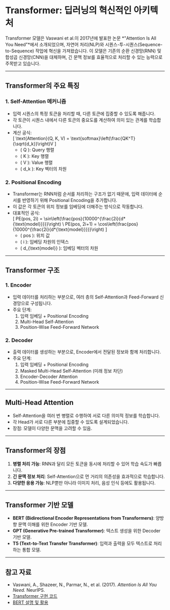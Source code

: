 # Transformer: 딥러닝의 혁신적인 아키텍처

Transformer 모델은 Vaswani et al.이 2017년에 발표한 논문 *"Attention Is All You Need"*에서 소개되었으며, 자연어 처리(NLP)와 시퀀스-투-시퀀스(Sequence-to-Sequence) 작업에 혁신을 가져왔습니다. 이 모델은 기존의 순환 신경망(RNN) 및 합성곱 신경망(CNN)을 대체하며, 긴 문맥 정보를 효율적으로 처리할 수 있는 능력으로 주목받고 있습니다.

---

## Transformer의 주요 특징

### 1. **Self-Attention 메커니즘**

- 입력 시퀀스의 특정 토큰을 처리할 때, 다른 토큰에 집중할 수 있도록 해줍니다.
- 각 토큰이 시퀀스 내에서 다른 토큰의 중요도를 계산하여 의미 있는 관계를 학습합니다.
- 계산 공식:  
  \[
  \text{Attention}(Q, K, V) = \text{softmax}\left(\frac{QK^T}{\sqrt{d_k}}\right)V
  \]
  - \( Q \): Query 행렬
  - \( K \): Key 행렬
  - \( V \): Value 행렬
  - \( d_k \): Key 벡터의 차원

### 2. **Positional Encoding**

- Transformer는 RNN처럼 순서를 처리하는 구조가 없기 때문에, 입력 데이터에 순서를 반영하기 위해 Positional Encoding을 추가합니다.
- 이 값은 각 토큰의 위치 정보를 임베딩에 더해주는 방식으로 작동합니다.
- 대표적인 공식:  
  \[
  PE(pos, 2i) = \sin\left(\frac{pos}{10000^{\frac{2i}{d*{\text{model}}}}}\right) \\
  PE(pos, 2i+1) = \cos\left(\frac{pos}{10000^{\frac{2i}{d*{\text{model}}}}}\right)
  \]
  - \( pos \): 위치 값
  - \( i \): 임베딩 차원의 인덱스
  - \( d\_{\text{model}} \): 임베딩 벡터의 차원

---

## Transformer 구조

### 1. **Encoder**

- 입력 데이터를 처리하는 부분으로, 여러 층의 Self-Attention과 Feed-Forward 신경망으로 구성됩니다.
- 주요 단계:
  1.  입력 임베딩 + Positional Encoding
  2.  Multi-Head Self-Attention
  3.  Position-Wise Feed-Forward Network

### 2. **Decoder**

- 출력 데이터를 생성하는 부분으로, Encoder에서 전달된 정보와 함께 처리합니다.
- 주요 단계:
  1.  입력 임베딩 + Positional Encoding
  2.  Masked Multi-Head Self-Attention (미래 정보 차단)
  3.  Encoder-Decoder Attention
  4.  Position-Wise Feed-Forward Network

---

## Multi-Head Attention

- Self-Attention을 여러 번 병렬로 수행하여 서로 다른 의미적 정보를 학습합니다.
- 각 Head가 서로 다른 부분에 집중할 수 있도록 설계되었습니다.
- 장점: 모델이 다양한 문맥을 고려할 수 있음.

---

## Transformer의 장점

1. **병렬 처리 가능**: RNN과 달리 모든 토큰을 동시에 처리할 수 있어 학습 속도가 빠릅니다.
2. **긴 문맥 정보 처리**: Self-Attention으로 먼 거리의 의존성을 효과적으로 학습합니다.
3. **다양한 응용 가능**: NLP뿐만 아니라 이미지 처리, 음성 인식 등에도 활용됩니다.

---

## Transformer 기반 모델

- **BERT (Bidirectional Encoder Representations from Transformers)**: 양방향 문맥 이해를 위한 Encoder 기반 모델.
- **GPT (Generative Pre-trained Transformer)**: 텍스트 생성을 위한 Decoder 기반 모델.
- **T5 (Text-to-Text Transfer Transformer)**: 입력과 출력을 모두 텍스트로 처리하는 통합 모델.

---

## 참고 자료

- Vaswani, A., Shazeer, N., Parmar, N., et al. (2017). _Attention Is All You Need._ NeurIPS.
- [Transformer 구현 코드](https://github.com/tensorflow/tensor2tensor)
- [BERT 설명 및 활용](https://github.com/google-research/bert)
